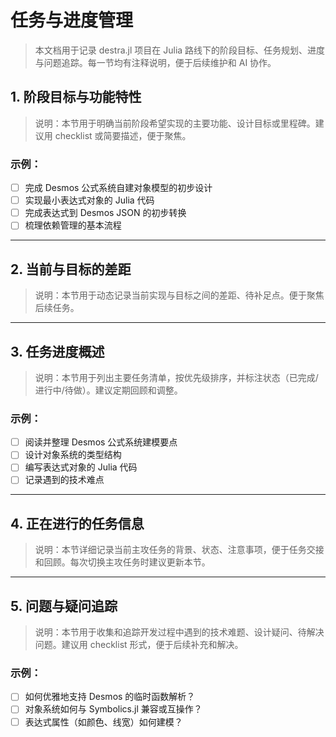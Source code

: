 # 任务与进度管理

> 本文档用于记录 destra.jl 项目在 Julia 路线下的阶段目标、任务规划、进度与问题追踪。每一节均有注释说明，便于后续维护和 AI 协作。

## 1. 阶段目标与功能特性
> 说明：本节用于明确当前阶段希望实现的主要功能、设计目标或里程碑。建议用 checklist 或简要描述，便于聚焦。

### 示例：
- [ ] 完成 Desmos 公式系统自建对象模型的初步设计
- [ ] 实现最小表达式对象的 Julia 代码
- [ ] 完成表达式到 Desmos JSON 的初步转换
- [ ] 梳理依赖管理的基本流程

---

## 2. 当前与目标的差距
> 说明：本节用于动态记录当前实现与目标之间的差距、待补足点。便于聚焦后续任务。

---

## 3. 任务进度概述
> 说明：本节用于列出主要任务清单，按优先级排序，并标注状态（已完成/进行中/待做）。建议定期回顾和调整。

### 示例：
- [ ] 阅读并整理 Desmos 公式系统建模要点
- [ ] 设计对象系统的类型结构
- [ ] 编写表达式对象的 Julia 代码
- [ ] 记录遇到的技术难点

---

## 4. 正在进行的任务信息
> 说明：本节详细记录当前主攻任务的背景、状态、注意事项，便于任务交接和回顾。每次切换主攻任务时建议更新本节。

---

## 5. 问题与疑问追踪
> 说明：本节用于收集和追踪开发过程中遇到的技术难题、设计疑问、待解决问题。建议用 checklist 形式，便于后续补充和解决。

### 示例：
- [ ] 如何优雅地支持 Desmos 的临时函数解析？
- [ ] 对象系统如何与 Symbolics.jl 兼容或互操作？
- [ ] 表达式属性（如颜色、线宽）如何建模？ 